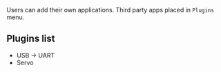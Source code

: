 Users can add their own applications. Third party apps placed in `Plugins` menu.

## Plugins list

* USB -> UART
* Servo